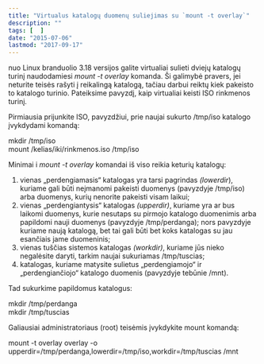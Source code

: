 ```yaml
---
title: "Virtualus katalogų duomenų suliejimas su `mount -t overlay`"
description: ""
tags: [  ]
date: "2015-07-06"
lastmod: "2017-09-17"
---
```

nuo Linux branduolio 3.18 versijos galite virtualiai sulieti dviejų katalogų turinį naudodamiesi _mount -t overlay_ komanda. Ši galimybė pravers, jei neturite teisės rašyti į reikalingą katalogą, tačiau darbui reiktų kiek pakeisto to katalogo turinio. Pateiksime pavyzdį, kaip virtualiai keisti ISO rinkmenos turinį.

Pirmiausia prijunkite ISO, pavyzdžiui, prie naujai sukurto /tmp/iso katalogo įvykdydami komandą:

mkdir /tmp/iso  
mount /kelias/iki/rinkmenos.iso /tmp/iso

Minimai i _mount -t overlay_ komandai iš viso reikia keturių katalogų:  
1) vienas „perdengiamasis“ katalogas yra tarsi pagrindas _(lowerdir_), kuriame gali būti neįmanomi pakeisti duomenys (pavyzdyje /tmp/iso) arba duomenys, kurių nenorite pakeisti visam laikui;  
2) vienas „perdengiantysis“ katalogas _(upperdir)_, kuriame yra ar bus laikomi duomenys, kurie nesutaps su pirmojo katalogo duomenimis arba papildomi nauji duomenys (pavyzdyje /tmp/perdanga); nors pavyzdyje kuriame naują katalogą, bet tai gali būti bet koks katalogas su jau esančiais jame duomeninis;  
3) vienas tuščias sistemos katalogas _(workdir)_, kuriame jūs nieko negalėsite daryti, tarkim naujai sukuriamas /tmp/tuscias;  
4) katalogas, kuriame matysite sulietus „perdengiamojo“ ir „perdengiančiojo“ katalogo duomenis (pavyzdyje tebūnie /mnt).

Tad sukurkime papildomus katalogus:

mkdir /tmp/perdanga  
mkdir /tmp/tuscias

Galiausiai administratoriaus (root) teisėmis įvykdykite mount komandą:

mount -t overlay overlay -o upperdir=/tmp/perdanga,lowerdir=/tmp/iso,workdir=/tmp/tuscias /mnt

